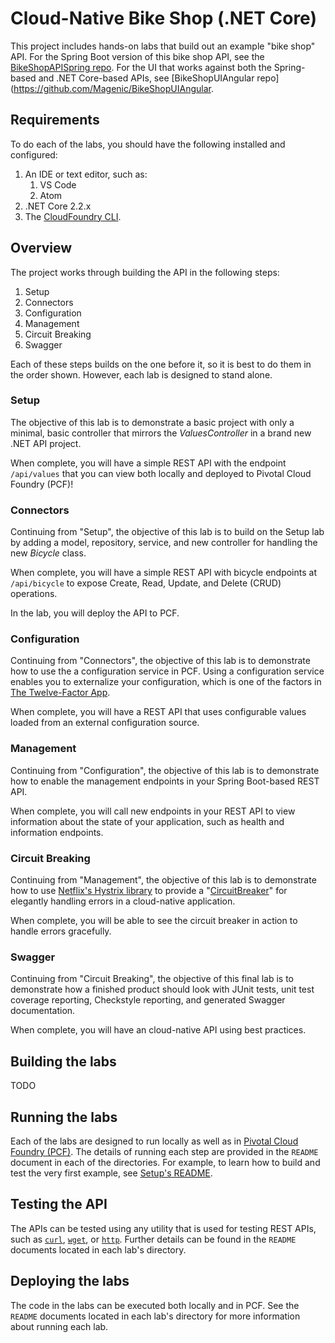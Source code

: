 # Cloud-Native Bike Shop (.NET Core)

This project includes hands-on labs that build out an example "bike shop"
API. For the Spring Boot version of this bike shop API, see the [BikeShopAPISpring repo](https://github.com/Magenic/BikeShopAPISpring).
For the UI that works against both the Spring-based and .NET Core-based APIs, see
[BikeShopUIAngular repo](https://github.com/Magenic/BikeShopUIAngular.

## Requirements

To do each of the labs, you should have the following installed and configured:

1. An IDE or text editor, such as:
   1. VS Code
   1. Atom
1. .NET Core 2.2.x
1. The [CloudFoundry CLI](https://docs.run.pivotal.io/cf-cli/install-go-cli.html).

## Overview

The project works through building the API in the following steps:

1. Setup
1. Connectors
1. Configuration
1. Management
1. Circuit Breaking
1. Swagger

Each of these steps builds on the one before it, so it is best to
do them in the order shown. However, each lab is designed to stand
alone.

### Setup

The objective of this lab is to demonstrate a basic project with only a minimal, basic
controller that mirrors the _ValuesController_ in a brand new .NET API project.

When complete, you will have a simple REST API with the endpoint `/api/values` that
you can view both locally and deployed to Pivotal Cloud Foundry (PCF)!

### Connectors

Continuing from "Setup", the objective of this lab is to build on the Setup lab by adding a model,
repository, service, and new controller for handling the new _Bicycle_ class.

When complete, you will have a simple REST API with bicycle endpoints at
`/api/bicycle` to expose Create, Read, Update, and Delete (CRUD) operations.

In the lab, you will deploy the API to PCF.

### Configuration

Continuing from "Connectors", the objective of this lab is to demonstrate how to
use the a configuration service in PCF. Using a configuration service enables you to
externalize your configuration, which is one of the factors in
[The Twelve-Factor App](https://12factor.net/).

When complete, you will have a REST API that uses configurable values loaded from
an external configuration source.

### Management

Continuing from "Configuration", the objective of this lab is to demonstrate how to
enable the management endpoints in your Spring Boot-based REST API.

When complete, you will call new endpoints in your REST API to view information
about the state of your application, such as health and information endpoints.

### Circuit Breaking

Continuing from "Management", the objective of this lab is to demonstrate how to
use [Netflix's Hystrix library](https://github.com/Netflix/Hystrix) to provide a
"[CircuitBreaker](https://martinfowler.com/bliki/CircuitBreaker.html)" for
elegantly handling errors in a cloud-native application.

When complete, you will be able to see the circuit breaker in action to handle
errors gracefully.

### Swagger

Continuing from "Circuit Breaking", the objective of this final lab is to
demonstrate how a finished product should look with JUnit tests, unit test
coverage reporting, Checkstyle reporting, and generated Swagger documentation.

When complete, you will have an cloud-native API using best practices.

## Building the labs

TODO

## Running the labs

Each of the labs are designed to run locally as well as in
[Pivotal Cloud Foundry (PCF)](https://docs.pivotal.io/pivotalcf/2-6/concepts/overview.html).
The details of running each step are provided in the `README`
document in each of the directories. For example, to learn how to
build and test the very first example, see [Setup's README](./01-setup/README.md).

## Testing the API

The APIs can be tested using any utility that is used for testing REST APIs, such
as [`curl`](https://curl.haxx.se/), [`wget`](https://www.gnu.org/software/wget/),
or [`http`](https://httpie.org/). Further details can be found in the `README` documents
located in each lab's directory.

## Deploying the labs

The code in the labs can be executed both locally and in PCF. See the `README`
documents located in each lab's directory for more information about running each
lab.
